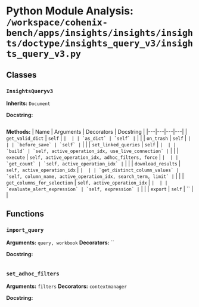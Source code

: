 # Python Module Analysis: `/workspace/cohenix-bench/apps/insights/insights/insights/doctype/insights_query_v3/insights_query_v3.py`

## Classes

### `InsightsQueryv3`
**Inherits:** `Document`


**Docstring:**
```

```

**Methods:**
| Name | Arguments | Decorators | Docstring |
|---|---|---|---|
| `get_valid_dict` | `self` | `` |  |
| `as_dict` | `self` | `` |  |
| `on_trash` | `self` | `` |  |
| `before_save` | `self` | `` |  |
| `set_linked_queries` | `self` | `` |  |
| `build` | `self, active_operation_idx, use_live_connection` | `` |  |
| `execute` | `self, active_operation_idx, adhoc_filters, force` | `` |  |
| `get_count` | `self, active_operation_idx` | `` |  |
| `download_results` | `self, active_operation_idx` | `` |  |
| `get_distinct_column_values` | `self, column_name, active_operation_idx, search_term, limit` | `` |  |
| `get_columns_for_selection` | `self, active_operation_idx` | `` |  |
| `evaluate_alert_expression` | `self, expression` | `` |  |
| `export` | `self` | `` |  |





## Functions

### `import_query`
**Arguments:** `query, workbook`
**Decorators:** ``

**Docstring:**
```

```
### `set_adhoc_filters`
**Arguments:** `filters`
**Decorators:** `contextmanager`

**Docstring:**
```

```

